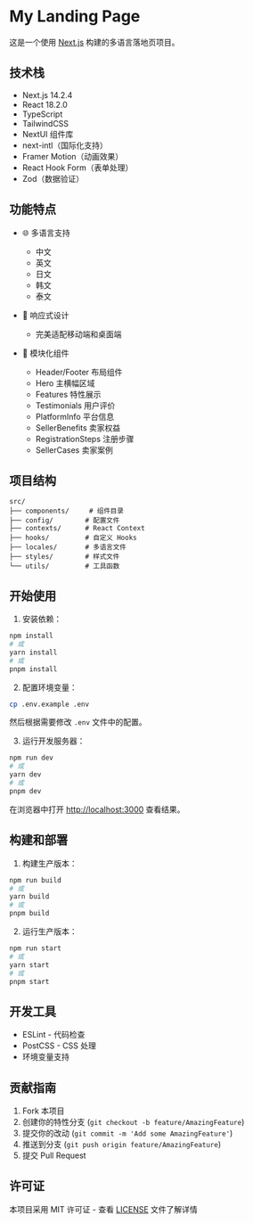# My Landing Page

这是一个使用 [Next.js](https://nextjs.org) 构建的多语言落地页项目。

## 技术栈

- Next.js 14.2.4
- React 18.2.0
- TypeScript
- TailwindCSS
- NextUI 组件库
- next-intl（国际化支持）
- Framer Motion（动画效果）
- React Hook Form（表单处理）
- Zod（数据验证）

## 功能特点

- 🌐 多语言支持
  - 中文
  - 英文
  - 日文
  - 韩文
  - 泰文

- 📱 响应式设计
  - 完美适配移动端和桌面端

- 🎨 模块化组件
  - Header/Footer 布局组件
  - Hero 主横幅区域
  - Features 特性展示
  - Testimonials 用户评价
  - PlatformInfo 平台信息
  - SellerBenefits 卖家权益
  - RegistrationSteps 注册步骤
  - SellerCases 卖家案例

## 项目结构

```
src/
├── components/     # 组件目录
├── config/        # 配置文件
├── contexts/      # React Context
├── hooks/         # 自定义 Hooks
├── locales/       # 多语言文件
├── styles/        # 样式文件
└── utils/         # 工具函数
```

## 开始使用

1. 安装依赖：

```bash
npm install
# 或
yarn install
# 或
pnpm install
```

2. 配置环境变量：

```bash
cp .env.example .env
```
然后根据需要修改 `.env` 文件中的配置。

3. 运行开发服务器：

```bash
npm run dev
# 或
yarn dev
# 或
pnpm dev
```

在浏览器中打开 [http://localhost:3000](http://localhost:3000) 查看结果。

## 构建和部署

1. 构建生产版本：

```bash
npm run build
# 或
yarn build
# 或
pnpm build
```

2. 运行生产版本：

```bash
npm run start
# 或
yarn start
# 或
pnpm start
```

## 开发工具

- ESLint - 代码检查
- PostCSS - CSS 处理
- 环境变量支持

## 贡献指南

1. Fork 本项目
2. 创建你的特性分支 (`git checkout -b feature/AmazingFeature`)
3. 提交你的改动 (`git commit -m 'Add some AmazingFeature'`)
4. 推送到分支 (`git push origin feature/AmazingFeature`)
5. 提交 Pull Request

## 许可证

本项目采用 MIT 许可证 - 查看 [LICENSE](LICENSE) 文件了解详情
